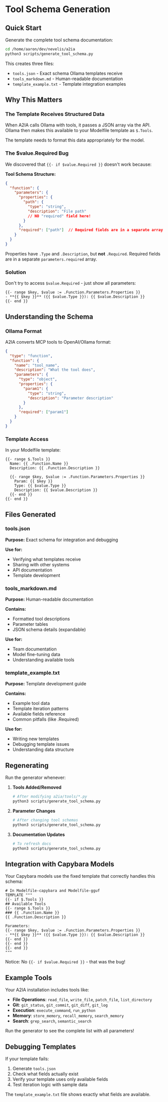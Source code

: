 # Tool Schema Generation

## Quick Start

Generate the complete tool schema documentation:

```bash
cd /home/aaron/dev/nevelis/a2ia
python3 scripts/generate_tool_schema.py
```

This creates three files:
- `tools.json` - Exact schema Ollama templates receive
- `tools_markdown.md` - Human-readable documentation
- `template_example.txt` - Template integration examples

## Why This Matters

### The Template Receives Structured Data

When A2IA calls Ollama with tools, it passes a JSON array via the API.
Ollama then makes this available to your Modelfile template as `$.Tools`.

The template needs to format this data appropriately for the model.

### The $value.Required Bug

We discovered that `{{- if $value.Required }}` doesn't work because:

**Tool Schema Structure:**
```json
{
  "function": {
    "parameters": {
      "properties": {
        "path": {
          "type": "string",
          "description": "File path"
          // NO "required" field here!
        }
      },
      "required": ["path"]  // Required fields are in a separate array
    }
  }
}
```

Properties have `.Type` and `.Description`, but **not** `.Required`.
Required fields are in a separate `parameters.required` array.

### Solution

Don't try to access `$value.Required` - just show all parameters:

```
{{- range $key, $value := .Function.Parameters.Properties }}
- **{{ $key }}** ({{ $value.Type }}): {{ $value.Description }}
{{- end }}
```

## Understanding the Schema

### Ollama Format

A2IA converts MCP tools to OpenAI/Ollama format:

```json
{
  "type": "function",
  "function": {
    "name": "tool_name",
    "description": "What the tool does",
    "parameters": {
      "type": "object",
      "properties": {
        "param1": {
          "type": "string",
          "description": "Parameter description"
        }
      },
      "required": ["param1"]
    }
  }
}
```

### Template Access

In your Modelfile template:

```
{{- range $.Tools }}
  Name: {{ .Function.Name }}
  Description: {{ .Function.Description }}
  
  {{- range $key, $value := .Function.Parameters.Properties }}
    Param: {{ $key }}
    Type: {{ $value.Type }}
    Description: {{ $value.Description }}
  {{- end }}
{{- end }}
```

## Files Generated

### tools.json

**Purpose:** Exact schema for integration and debugging

**Use for:**
- Verifying what templates receive
- Sharing with other systems
- API documentation
- Template development

### tools_markdown.md

**Purpose:** Human-readable documentation

**Contains:**
- Formatted tool descriptions
- Parameter tables
- JSON schema details (expandable)

**Use for:**
- Team documentation
- Model fine-tuning data
- Understanding available tools

### template_example.txt

**Purpose:** Template development guide

**Contains:**
- Example tool data
- Template iteration patterns
- Available fields reference
- Common pitfalls (like .Required)

**Use for:**
- Writing new templates
- Debugging template issues
- Understanding data structure

## Regenerating

Run the generator whenever:

1. **Tools Added/Removed**
   ```bash
   # After modifying a2ia/tools/*.py
   python3 scripts/generate_tool_schema.py
   ```

2. **Parameter Changes**
   ```bash
   # After changing tool schemas
   python3 scripts/generate_tool_schema.py
   ```

3. **Documentation Updates**
   ```bash
   # To refresh docs
   python3 scripts/generate_tool_schema.py
   ```

## Integration with Capybara Models

Your Capybara models use the fixed template that correctly handles this schema:

```
# In Modelfile-capybara and Modelfile-gguf
TEMPLATE """
{{- if $.Tools }}
## Available Tools
{{- range $.Tools }}
### {{ .Function.Name }}
{{ .Function.Description }}

Parameters:
{{- range $key, $value := .Function.Parameters.Properties }}
- **{{ $key }}** ({{ $value.Type }}): {{ $value.Description }}
{{- end }}
{{- end }}
{{- end }}
"""
```

Notice: No `{{- if $value.Required }}` - that was the bug!

## Example Tools

Your A2IA installation includes tools like:

- **File Operations**: `read_file`, `write_file`, `patch_file`, `list_directory`
- **Git**: `git_status`, `git_commit`, `git_diff`, `git_log`
- **Execution**: `execute_command`, `run_python`
- **Memory**: `store_memory`, `recall_memory`, `search_memory`
- **Search**: `grep_search`, `semantic_search`

Run the generator to see the complete list with all parameters!

## Debugging Templates

If your template fails:

1. Generate `tools.json`
2. Check what fields actually exist
3. Verify your template uses only available fields
4. Test iteration logic with sample data

The `template_example.txt` file shows exactly what fields are available.

